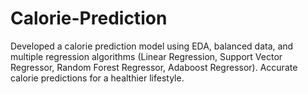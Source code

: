 # Calorie-Prediction
Developed a calorie prediction model using EDA, balanced data, and multiple regression algorithms (Linear Regression, Support Vector Regressor, Random Forest Regressor, Adaboost Regressor). 
Accurate calorie predictions for a healthier lifestyle.
